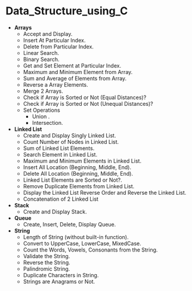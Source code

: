 # Data_Structure_using_C

- **Arrays**
	- Accept and Display.
	- Insert At Particular Index.
	- Delete from Particular Index.
	- Linear Search.
	- Binary Search.
	- Get and Set Element at Particular Index.
	- Maximum and Minimum Element from Array.
	- Sum and Average of Elements from Array.
	- Reverse a Array Elements.
	- Merge 2 Arrays.
	- Check if Array is Sorted or Not (Equal Distances)?
	- Check if Array is Sorted or Not (Unequal Distances)?
	- Set Operations
		- Union .
		- Intersection.
- **Linked List** 
	- Create and Display Singly Linked List.
	- Count Number of Nodes in Linked List.
	- Sum of Linked List Elements.
	- Search Element in Linked List.
	- Maximum and Minimum Elements in Linked List.
	- Insert All Location (Beginning, Middle, End).
	- Delete All Location (Beginning, Middle, End).
	- Linked List Elements are Sorted or Not?.
	- Remove Duplicate Elements from Linked List.
	- Display the Linked List Reverse Order and Reverse the Linked List.
	- Concatenation of 2 Linked List
- **Stack**
	- Create and Display Stack.
- **Queue**
	- Create, Insert, Delete, Display Queue.
- **String**
	- Length of String (without built-in function).
	- Convert to UpperCase, LowerCase, MixedCase.
	- Count the Words, Vowels, Consonants from the String.
	- Validate the String.
	- Reverse the String.
	- Palindromic String.
	- Duplicate Characters in String.
	- Strings are Anagrams or Not.

